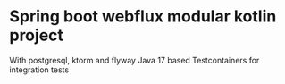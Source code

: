 # Spring boot webflux modular kotlin project
With postgresql, ktorm and flyway
Java 17 based
Testcontainers for integration tests